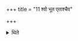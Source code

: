 +++
title = "11 श्वो भूत एताश्चैव"

+++

<details><summary>थिते</summary>

श्वो भूत एताश्चैव नानामन्त्रा एकादश च लोकम्पृणा अथ पुरीषम् ११
</details>
